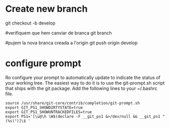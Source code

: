 # Create new branch
git checkout -b develop

#verifiquem que hem canviar de branca
git branch

#pujem la nova branca creada a l'origin
git push origin develop

# configure  prompt

Ro configure your prompt to automatically update to indicate the status of your working tree. The easiest way to do it is to use the git-prompt.sh script that ships with the git package. Add the following lines to your ~/.bashrc file.

````
source /usr/share/git-core/contrib/completion/git-prompt.sh
export GIT_PS1_SHOWDIRTYSTATE=true
export GIT_PS1_SHOWUNTRACKEDFILES=true
export PS1='[\u@\h \W$(declare -F __git_ps1 &>/dev/null && __git_ps1 " (%s)")]\$ '
````
